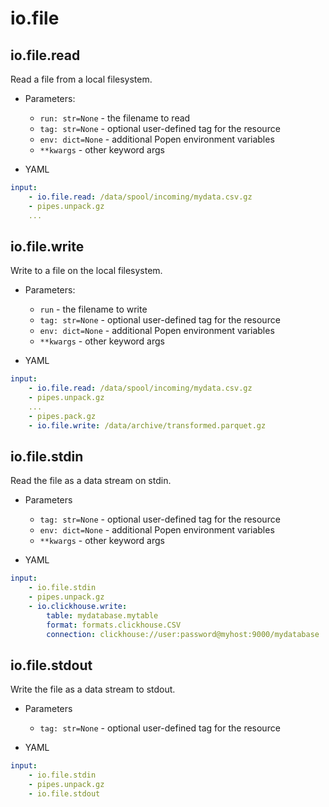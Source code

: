# io.file

## io.file.read

Read a file from a local filesystem.

* Parameters:
    * `run: str=None` - the filename to read
    * `tag: str=None` - optional user-defined tag for the resource
    * `env: dict=None` - additional Popen environment variables
    * `**kwargs` - other keyword args

* YAML

```yaml
input:
    - io.file.read: /data/spool/incoming/mydata.csv.gz
    - pipes.unpack.gz
    ...
```

## io.file.write

Write to a file on the local filesystem.

* Parameters:
    * `run` - the filename to write
    * `tag: str=None` - optional user-defined tag for the resource
    * `env: dict=None` - additional Popen environment variables
    * `**kwargs` - other keyword args

* YAML

```yaml
input:
    - io.file.read: /data/spool/incoming/mydata.csv.gz
    - pipes.unpack.gz
    ...
    - pipes.pack.gz
    - io.file.write: /data/archive/transformed.parquet.gz
```

## io.file.stdin

Read the file as a data stream on stdin.

* Parameters
    * `tag: str=None` - optional user-defined tag for the resource
    * `env: dict=None` - additional Popen environment variables
    * `**kwargs` - other keyword args

* YAML

```yaml
input:
    - io.file.stdin
    - pipes.unpack.gz
    - io.clickhouse.write:
        table: mydatabase.mytable
        format: formats.clickhouse.CSV
        connection: clickhouse://user:password@myhost:9000/mydatabase
```

## io.file.stdout

Write the file as a data stream to stdout.

* Parameters
    * `tag: str=None` - optional user-defined tag for the resource

* YAML

```yaml
input:
    - io.file.stdin
    - pipes.unpack.gz
    - io.file.stdout
```
